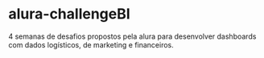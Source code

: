 # alura-challengeBI
4 semanas de desafios propostos pela alura para desenvolver dashboards com dados logísticos, de marketing e financeiros. 
